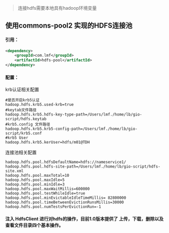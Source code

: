 > 连接hdfs需要本地具有hadoop环境变量

## 使用commons-pool2 实现的HDFS连接池

#### 引用：
```xml
<dependency>
    <groupId>com.lmf</groupId>
    <artifactId>hdfs-pool</artifactId>
</dependency>
```

#### 配置：

krb认证相关配置
```properties 
#是否开启krb5认证 
hadoop.hdfs.krb5.used-krb=true
#keytab文件路径
hadoop.hdfs.krb5.hdfs-key-type-path=/Users/lmf./home/lb/gio-script/hdfs.keytab
#krb5.config 文件路径
hadoop.hdfs.krb5.krb5-config-path=/Users/lmf./home/lb/gio-script/krb5.conf
#krb5 User
hadoop.hdfs.krb5.kerUser=hdfs/m01@TDH
```

连接池相关配置
```properties
hadoop.hdfs.pool.hdfsDefaultName=hdfs://nameservice1/
hadoop.hdfs.pool.hdfs-site-path=/Users/lmf./home/lb/gio-script/hdfs-site.xml
hadoop.hdfs.pool.maxTotal=10
hadoop.hdfs.pool.maxIdle=5
hadoop.hdfs.pool.minIdle=3
hadoop.hdfs.pool.maxWaitMillis=600000
hadoop.hdfs.pool.testWhileIdle=true
hadoop.hdfs.pool.minEvictableIdleTimeMillis= 82800000
hadoop.hdfs.pool.timeBetweenEvictionRunsMillis=30000
hadoop.hdfs.pool.numTestsPerEvictionRun=-1
```


#### 注入 HdfsClient 进行对hdfs的操作，目前1.0版本提供了 上传，下载，删除以及查看文件目录四个基本操作。